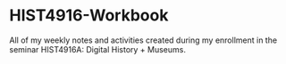 # HIST4916-Workbook

All of my weekly notes and activities created during my enrollment in the seminar HIST4916A: Digital History + Museums.
